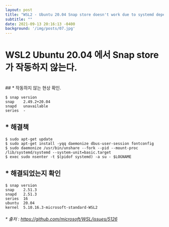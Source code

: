 ```yaml
---
layout: post
title: "WSL2 - Ubuntu 20.04 Snap store doesn't work due to systemd dependency"
subtitle: ""
date: 2021-09-13 20:16:13 -0400
background: '/img/posts/07.jpg'
---
```

# WSL2 Ubuntu 20.04 에서 Snap store 가 작동하지 않는다.
<br>
## * 작동하지 않는 현상 확인.

```
$ snap version
snap    2.49.2+20.04
snapd   unavailable
series  -

```

## * 해결책

```
$ sudo apt-get update 
$ sudo apt-get install -yqq daemonize dbus-user-session fontconfig
$ sudo daemonize /usr/bin/unshare --fork --pid --mount-proc /lib/systemd/systemd --system-unit=basic.target
$ exec sudo nsenter -t $(pidof systemd) -a su - $LOGNAME

```

## * 해결되었는지 확인

```
$ snap version
snap    2.51.3
snapd   2.51.3
series  16
ubuntu  20.04
kernel  5.10.16.3-microsoft-standard-WSL2

```

###### * 출처 : <https://github.com/microsoft/WSL/issues/5126>